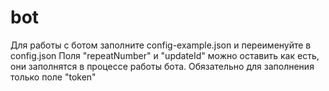 # bot
Для работы с ботом заполните config-example.json и переименуйте в config.json
Поля "repeatNumber" и "updateId" можно оставить как есть, они заполнятся в процессе работы бота.
Обязательно для заполнения только поле "token"
